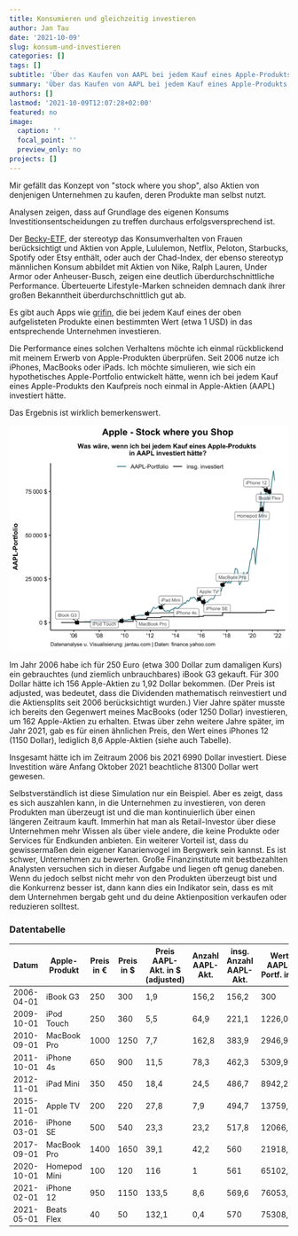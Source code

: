 ```yaml
---
title: Konsumieren und gleichzeitig investieren
author: Jan Tau
date: '2021-10-09'
slug: konsum-und-investieren
categories: []
tags: []
subtitle: 'Über das Kaufen von AAPL bei jedem Kauf eines Apple-Produkts'
summary: 'Über das Kaufen von AAPL bei jedem Kauf eines Apple-Produkts'
authors: []
lastmod: '2021-10-09T12:07:28+02:00'
featured: no
image:
  caption: ''
  focal_point: ''
  preview_only: no
projects: []
---
```

Mir gefällt das Konzept von "stock where you shop", also Aktien von denjenigen Unternehmen zu kaufen, deren Produkte man selbst nutzt.

Analysen zeigen, dass auf Grundlage des eigenen Konsums Investitionsentscheidungen zu treffen durchaus erfolgsversprechend ist. 

Der [Becky-ETF](https://beckyetf.com/), der stereotyp das Konsumverhalten von Frauen berücksichtigt und Aktien von Apple, Lululemon, Netflix, Peloton, Starbucks, Spotify oder Etsy enthält, oder auch der Chad-Index, der ebenso stereotyp männlichen Konsum abbildet mit Aktien von Nike, Ralph Lauren, Under Armor oder Anheuser-Busch, zeigen eine deutlich überdurchschnittliche Performance. Überteuerte Lifestyle-Marken schneiden demnach dank ihrer großen Bekanntheit überdurchschnittlich gut ab.

Es gibt auch Apps wie [grifin](https://www.grifin.com), die bei jedem Kauf eines der oben aufgelisteten Produkte einen bestimmten Wert (etwa 1 USD) in das entsprechende Unternehmen investieren.

Die Performance eines solchen Verhaltens möchte ich einmal rückblickend mit meinem Erwerb von Apple-Produkten überprüfen. Seit 2006 nutze ich iPhones, MacBooks oder iPads. Ich möchte simulieren, wie sich ein hypothetisches Apple-Portfolio entwickelt hätte, wenn ich bei jedem Kauf eines Apple-Produkts den Kaufpreis noch einmal in Apple-Aktien (AAPL) investiert hätte. 

Das Ergebnis ist wirklich bemerkenswert.

![](apple_logo.png)

Im Jahr 2006 habe ich für 250 Euro (etwa 300 Dollar zum damaligen Kurs) ein gebrauchtes (und ziemlich unbrauchbares) iBook G3 gekauft. Für 300 Dollar hätte ich 156 Apple-Aktien zu 1,92 Dollar bekommen. (Der Preis ist adjusted, was bedeutet, dass die Dividenden mathematisch reinvestiert und die Aktiensplits seit 2006 berücksichtigt wurden.) Vier Jahre später musste ich bereits den Gegenwert meines MacBooks (oder 1250 Dollar) investieren, um 162 Apple-Aktien zu erhalten. Etwas über zehn weitere Jahre später, im Jahr 2021, gab es für einen ähnlichen Preis, den Wert eines iPhones 12 (1150 Dollar), lediglich 8,6 Apple-Aktien (siehe auch Tabelle).

Insgesamt hätte ich im Zeitraum 2006 bis 2021 6990 Dollar investiert. Diese Investition wäre Anfang Oktober 2021 beachtliche 81300 Dollar wert gewesen.

Selbstverständlich ist diese Simulation nur ein Beispiel. Aber es zeigt, dass es sich auszahlen kann, in die Unternehmen zu investieren, von deren Produkten man überzeugt ist und die man kontinuierlich über einen längeren Zeitraum kauft. Immerhin hat man als Retail-Investor über diese Unternehmen mehr Wissen als über viele andere, die keine Produkte oder Services für Endkunden anbieten. Ein weiterer Vorteil ist, dass du gewissermaßen dein eigener Kanarienvogel im Bergwerk sein kannst. Es ist schwer, Unternehmen zu bewerten. Große Finanzinstitute mit bestbezahlten Analysten versuchen sich in dieser Aufgabe und liegen oft genug daneben. Wenn du jedoch selbst nicht mehr von den Produkten überzeugt bist und die Konkurrenz besser ist, dann kann dies ein Indikator sein, dass es mit dem Unternehmen bergab geht und du deine Aktienposition verkaufen oder reduzieren solltest.


### Datentabelle

| Datum      | Apple-Produkt | Preis in € | Preis in $ | Preis AAPL-Akt. in $ (adjusted) | Anzahl AAPL-Akt. | insg. Anzahl AAPL-Akt. | Wert AAPL-Portf. in $ | insg. invest. in $ |
|------------|---------------|------------|------------|---------------------------------|------------------|------------------------|-----------------------|--------------------|
| 2006-04-01 | iBook G3      | 250        | 300        | 1,9                             | 156,2            | 156,2                  | 300                   | 300                |
| 2009-10-01 | iPod Touch    | 250        | 360        | 5,5                             | 64,9             | 221,1                  | 1226,05               | 660                |
| 2010-09-01 | MacBook Pro   | 1000       | 1250       | 7,7                             | 162,8            | 383,9                  | 2946,99               | 1910               |
| 2011-10-01 | iPhone 4s     | 650        | 900        | 11,5                            | 78,3             | 462,3                  | 5309,94               | 2810               |
| 2012-11-01 | iPad Mini     | 350        | 450        | 18,4                            | 24,5             | 486,7                  | 8942,24               | 3260               |
| 2015-11-01 | Apple TV      | 200        | 220        | 27,8                            | 7,9              | 494,7                  | 13759,95              | 3480               |
| 2016-03-01 | iPhone SE     | 500        | 540        | 23,3                            | 23,2             | 517,8                  | 12066,22              | 4020               |
| 2017-09-01 | MacBook Pro   | 1400       | 1650       | 39,1                            | 42,2             | 560                    | 21918,81              | 5670               |
| 2020-10-01 | Homepod Mini  | 100        | 120        | 116                             | 1                | 561                    | 65102,91              | 5790               |
| 2021-02-01 | iPhone 12     | 950        | 1150       | 133,5                           | 8,6              | 569,6                  | 76053,42              | 6940               |
| 2021-05-01 | Beats Flex    | 40         | 50         | 132,1                           | 0,4              | 570                    | 75308,55              | 6990               |
